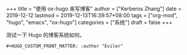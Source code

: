 +++
title = "使用 ox-hugo 来写博客"
author = ["Kerberos Zhang"]
date = 2019-12-12
lastmod = 2019-12-13T16:39:57+08:00
tags = ["org-mod", "hugo", "emacs", "ox-hugo"]
categories = ["系统"]
draft = false
+++

测试一下 Hugo 的博客系统如何。

```text
#+HUGO_CUSTOM_FRONT_MATTER: :author "Eviler"
```
